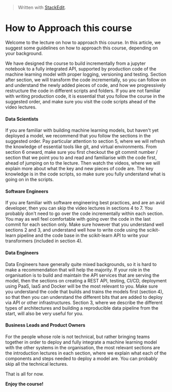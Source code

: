 > Written with [StackEdit](https://stackedit.io/).

# How to Approach this course

Welcome to the lecture on how to approach this course. In this article, we suggest some guidelines on how to approach this course, depending on your background.

We have designed the course to build incrementally from a jupyter notebook to a fully integrated API, supported by production code of the machine learning model with proper logging, versioning and testing. Section after section, we will transform the code incrementally, so you can follow on and understand the newly added pieces of code, and how we progressively restructure the code in different scripts and folders. If you are not familiar with writing production code, it is essential that you follow the course in the suggested order, and make sure you visit the code scripts ahead of the video lectures.  

#### Data Scientists

If you are familiar with building machine learning models, but haven't yet deployed a model, we recommend that you follow the sections in the suggested order. Pay particular attention to section 5, where we will refresh the knowledge of essential tools like git, and virtual environments. From section 6 onward, make sure you first checkout the git commit number / section that we point you to and read and familiarise with the code first, ahead of jumping on to the lecture. Then watch the videos, where we will explain more about what the key and new pieces of code are. The key knowledge is in the code scripts, so make sure you fully understand what is going on in the scripts.  

#### Software Engineers

If you are familiar with software engineering best practices, and are an avid developer, then you can skip the video lectures in sections 4 to 7. You probably don't need to go over the code incrementally within each section. You may as well feel comfortable with going over the code in the last commit for each section only. Make sure however that you understand well sections 2 and 3, and understand well how to write code using the scikit-learn pipeline and the code base in the scikit-learn API to write your transformers (included in section 4).

#### Data Engineers

Data Engineers have generally quite mixed backgrounds, so it is hard to make a recommendation that will help the majority. If your role in the organisation is to build and maintain the API services that are serving the model, then the sections on creating a REST API, testing, CI/CD, deployment using PaaS, IaaS and Docker will be the most relevant to you. Make sure you understand the code that builds and trains the models first (section 4), so that then you can understand the different bits that are added to deploy via API or other infrastructures. Section 3, where we describe the different types of architectures and building a reproducible data pipeline from the start, will also be very useful for you.

#### Business Leads and Product Owners

For the people whose role is not technical, but rather bringing teams together in order to deploy and fully integrate a machine learning model with the other systems in the organisation, the most relevant sections are the introduction lectures in each section, where we explain what each of the components and steps needed to deploy a model are. You can probably skip all the technical lectures.

That is all for now.

**Enjoy the course!**
<!--stackedit_data:
eyJoaXN0b3J5IjpbLTY2ODA5MDUwOF19
-->